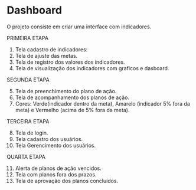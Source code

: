# Dashboard

O projeto consiste em criar uma interface com indicadores. 

PRIMEIRA ETAPA 

1) Tela cadastro de indicadores:
2) Tela de ajuste das metas.
3) Tela de registro dos valores dos indicadores.
4) Tela de visualização dos indicadores com graficos e dasboard.

SEGUNDA ETAPA

5) Tela de preenchimento do plano de ação.
6) Tela de acompanhamento dos planos de ação.
7) Cores: Verde(indicador dentro da meta), Amarelo (indicador 5% fora da meta) e Vermelho (acima de 5% fora da meta).

TERCEIRA ETAPA

8) Tela de login.
9) Tela cadastro dos usuários.
10) Tela Gerencimento dos usuários. 

QUARTA ETAPA

11) Alerta de planos de ação vencidos.
12) Tela com planos fora dos prazos.
13) Tela de aprovação dos planos concluídos.
